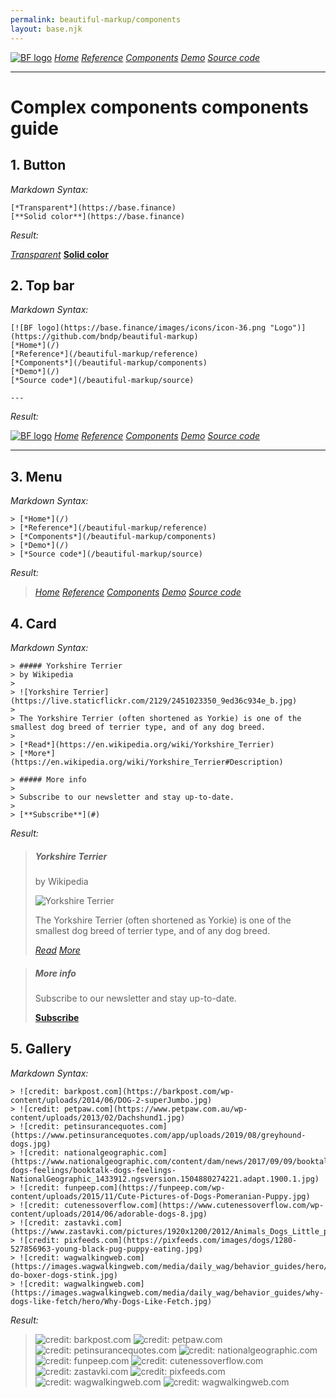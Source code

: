 ```yaml
---
permalink: beautiful-markup/components
layout: base.njk
---
```

[![BF logo](https://base.finance/images/icons/icon-36.png "Logo")](https://github.com/bndp/beautiful-markup)
[*Home*](/)
[*Reference*](/beautiful-markup/reference)
[*Components*](/beautiful-markup/components)
[*Demo*](/)
[*Source code*](/beautiful-markup/source)

---

# Complex components components guide


## 1. Button

*Markdown Syntax:*

```
[*Transparent*](https://base.finance)
[**Solid color**](https://base.finance)
```

*Result:*

[*Transparent*](https://base.finance)
[**Solid color**](https://base.finance)


## 2. Top bar

*Markdown Syntax:*

```
[![BF logo](https://base.finance/images/icons/icon-36.png "Logo")](https://github.com/bndp/beautiful-markup)
[*Home*](/)
[*Reference*](/beautiful-markup/reference)
[*Components*](/beautiful-markup/components)
[*Demo*](/)
[*Source code*](/beautiful-markup/source)

---
```

*Result:*

[![BF logo](https://base.finance/images/icons/icon-36.png "Logo")](https://github.com/bndp/beautiful-markup)
[*Home*](/)
[*Reference*](/beautiful-markup/reference)
[*Components*](/beautiful-markup/components)
[*Demo*](/)
[*Source code*](/beautiful-markup/source)

---

## 3. Menu

*Markdown Syntax:*

```
> [*Home*](/)
> [*Reference*](/beautiful-markup/reference)
> [*Components*](/beautiful-markup/components)
> [*Demo*](/)
> [*Source code*](/beautiful-markup/source)
```

*Result:*

> [*Home*](/)
> [*Reference*](/beautiful-markup/reference)
> [*Components*](/beautiful-markup/components)
> [*Demo*](/)
> [*Source code*](/beautiful-markup/source)

## 4. Card

*Markdown Syntax:*

```
> ##### Yorkshire Terrier
> by Wikipedia
>
> ![Yorkshire Terrier](https://live.staticflickr.com/2129/2451023350_9ed36c934e_b.jpg)
>
> The Yorkshire Terrier (often shortened as Yorkie) is one of the smallest dog breed of terrier type, and of any dog breed.
>
> [*Read*](https://en.wikipedia.org/wiki/Yorkshire_Terrier)
> [*More*](https://en.wikipedia.org/wiki/Yorkshire_Terrier#Description)

> ##### More info
>
> Subscribe to our newsletter and stay up-to-date.
>
> [**Subscribe**](#)
```

*Result:*

> ##### Yorkshire Terrier
> by Wikipedia
>
> ![Yorkshire Terrier](https://live.staticflickr.com/2129/2451023350_9ed36c934e_b.jpg)
>
> The Yorkshire Terrier (often shortened as Yorkie) is one of the smallest dog breed of terrier type, and of any dog breed.
>
> [*Read*](https://en.wikipedia.org/wiki/Yorkshire_Terrier)
> [*More*](https://en.wikipedia.org/wiki/Yorkshire_Terrier#Description)

> ##### More info
>
> Subscribe to our newsletter and stay up-to-date.
>
> [**Subscribe**](#)


## 5. Gallery

*Markdown Syntax:*

```
> ![credit: barkpost.com](https://barkpost.com/wp-content/uploads/2014/06/DOG-2-superJumbo.jpg)
> ![credit: petpaw.com](https://www.petpaw.com.au/wp-content/uploads/2013/02/Dachshund1.jpg)
> ![credit: petinsurancequotes.com](https://www.petinsurancequotes.com/app/uploads/2019/08/greyhound-dogs.jpg)
> ![credit: nationalgeographic.com](https://www.nationalgeographic.com/content/dam/news/2017/09/09/booktalk-dogs-feelings/booktalk-dogs-feelings-NationalGeographic_1433912.ngsversion.1504880274221.adapt.1900.1.jpg)
> ![credit: funpeep.com](https://funpeep.com/wp-content/uploads/2015/11/Cute-Pictures-of-Dogs-Pomeranian-Puppy.jpg)
> ![credit: cutenessoverflow.com](https://www.cutenessoverflow.com/wp-content/uploads/2014/06/adorable-dogs-8.jpg)
> ![credit: zastavki.com](https://www.zastavki.com/pictures/1920x1200/2012/Animals_Dogs_Little_puppy_033758_.jpg)
> ![credit: pixfeeds.com](https://pixfeeds.com/images/dogs/1280-527856963-young-black-pug-puppy-eating.jpg)
> ![credit: wagwalkingweb.com](https://images.wagwalkingweb.com/media/daily_wag/behavior_guides/hero/1530413619.26/why-do-boxer-dogs-stink.jpg)
> ![credit: wagwalkingweb.com](https://images.wagwalkingweb.com/media/daily_wag/behavior_guides/why-dogs-like-fetch/hero/Why-Dogs-Like-Fetch.jpg)
```

*Result:*

> ![credit: barkpost.com](https://barkpost.com/wp-content/uploads/2014/06/DOG-2-superJumbo.jpg)
> ![credit: petpaw.com](https://www.petpaw.com.au/wp-content/uploads/2013/02/Dachshund1.jpg)
> ![credit: petinsurancequotes.com](https://www.petinsurancequotes.com/app/uploads/2019/08/greyhound-dogs.jpg)
> ![credit: nationalgeographic.com](https://www.nationalgeographic.com/content/dam/news/2017/09/09/booktalk-dogs-feelings/booktalk-dogs-feelings-NationalGeographic_1433912.ngsversion.1504880274221.adapt.1900.1.jpg)
> ![credit: funpeep.com](https://funpeep.com/wp-content/uploads/2015/11/Cute-Pictures-of-Dogs-Pomeranian-Puppy.jpg)
> ![credit: cutenessoverflow.com](https://www.cutenessoverflow.com/wp-content/uploads/2014/06/adorable-dogs-8.jpg)
> ![credit: zastavki.com](https://www.zastavki.com/pictures/1920x1200/2012/Animals_Dogs_Little_puppy_033758_.jpg)
> ![credit: pixfeeds.com](https://pixfeeds.com/images/dogs/1280-527856963-young-black-pug-puppy-eating.jpg)
> ![credit: wagwalkingweb.com](https://images.wagwalkingweb.com/media/daily_wag/behavior_guides/hero/1530413619.26/why-do-boxer-dogs-stink.jpg)
> ![credit: wagwalkingweb.com](https://images.wagwalkingweb.com/media/daily_wag/behavior_guides/why-dogs-like-fetch/hero/Why-Dogs-Like-Fetch.jpg)

